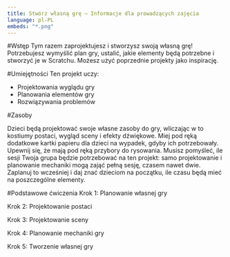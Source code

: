 ```yaml
---
title: Stwórz własną grę — Informacje dla prowadzących zajęcia
language: pl-PL
embeds: "*.png"
---
```


#Wstęp
Tym razem zaprojektujesz i stworzysz swoją własną grę! Potrzebujesz wymyślić plan gry, ustalić, jakie elementy będą potrzebne i stworzyć je w Scratchu. Możesz użyć poprzednie projekty jako inspirację.

#Umiejętności
Ten projekt uczy:

* Projektowania wyglądu gry
* Planowania elementów gry
* Rozwiązywania problemów

#Zasoby

Dzieci będą projektować swoje własne zasoby do gry, wliczając w to kostiumy postaci, wygląd sceny i efekty dźwiękowe. Miej pod ręką dodatkowe kartki papieru dla dzieci na wypadek, gdyby ich potrzebowały. Upewnij się, że mają pod ręką przybory do rysowania. Musisz pomyśleć, ile sesji Twoja grupa będzie potrzebować na ten projekt: samo projektowanie i planowanie mechaniki mogą zająć pełną sesję, czasem nawet dwie. Zaplanuj to wcześniej i daj znać dzieciom na początku, ile czasu będą mieć na poszczególne elementy.

#Podstawowe ćwiczenia
Krok 1: Planowanie własnej gry

Krok 2: Projektowanie postaci

Krok 3: Projektowanie sceny

Krok 4: Planowanie mechaniki gry 

Krok 5: Tworzenie własnej gry
